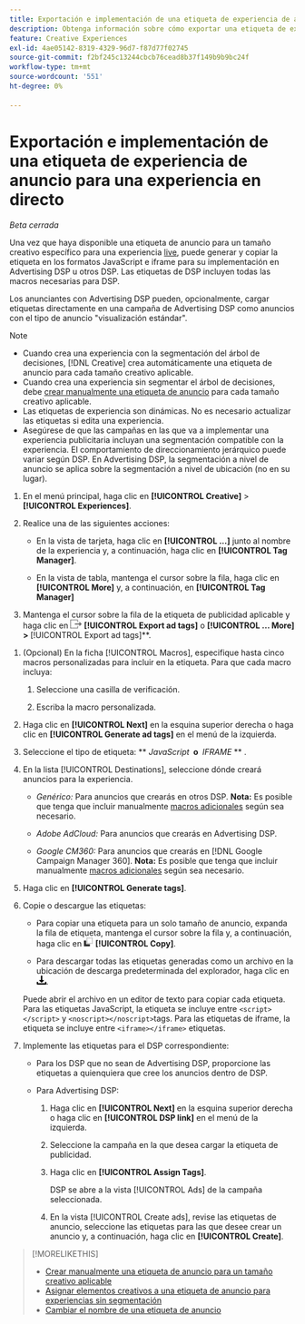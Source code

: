 ```yaml
---
title: Exportación e implementación de una etiqueta de experiencia de anuncio para una experiencia en directo
description: Obtenga información sobre cómo exportar una etiqueta de experiencia de anuncio y, opcionalmente, cargarla en una campaña de Advertising DSP.
feature: Creative Experiences
exl-id: 4ae05142-8319-4329-96d7-f87d77f02745
source-git-commit: f2bf245c13244cbcb76cead8b37f149b9b9bc24f
workflow-type: tm+mt
source-wordcount: '551'
ht-degree: 0%

---
```


# Exportación e implementación de una etiqueta de experiencia de anuncio para una experiencia en directo

*Beta cerrada*

Una vez que haya disponible una etiqueta de anuncio para un tamaño creativo específico para una experiencia [live](experience-about.md#experience-statuses), puede generar y copiar la etiqueta en los formatos JavaScript e iframe para su implementación en Advertising DSP u otros DSP. Las etiquetas de DSP incluyen todas las macros necesarias para DSP.

Los anunciantes con Advertising DSP pueden, opcionalmente, cargar etiquetas directamente en una campaña de Advertising DSP como anuncios con el tipo de anuncio &quot;visualización estándar&quot;.

>[!NOTE]
>
>* Cuando crea una experiencia con la segmentación del árbol de decisiones, [!DNL Creative] crea automáticamente una etiqueta de anuncio para cada tamaño creativo aplicable.
>* Cuando crea una experiencia sin segmentar el árbol de decisiones, debe [crear manualmente una etiqueta de anuncio](experience-tag-create-manually.md) para cada tamaño creativo aplicable.
>* Las etiquetas de experiencia son dinámicas. No es necesario actualizar las etiquetas si edita una experiencia.
>* Asegúrese de que las campañas en las que va a implementar una experiencia publicitaria incluyan una segmentación compatible con la experiencia. El comportamiento de direccionamiento jerárquico puede variar según DSP. En Advertising DSP, la segmentación a nivel de anuncio se aplica sobre la segmentación a nivel de ubicación (no en su lugar).

1. En el menú principal, haga clic en **[!UICONTROL Creative]** > **[!UICONTROL Experiences]**.

1. Realice una de las siguientes acciones:<!-- I see multiselect, but it's not actually working for me as of 2/3 so I don't know how exporting multiple tags works.-->

   * En la vista de tarjeta, haga clic en **[!UICONTROL ...]** junto al nombre de la experiencia y, a continuación, haga clic en **[!UICONTROL Tag Manager]**.

   * En la vista de tabla, mantenga el cursor sobre la fila, haga clic en **[!UICONTROL More]** y, a continuación, en **[!UICONTROL Tag Manager]**

1. Mantenga el cursor sobre la fila de la etiqueta de publicidad aplicable y haga clic en ![Exportar etiquetas de publicidad](/help/creative/assets/export.png "Exportar etiquetas de publicidad") **[!UICONTROL Export ad tags]** o **[!UICONTROL ... More] > &#x200B;** [!UICONTROL Export ad tags]**.

<!-- Tag Manager has only a list view, but no card view, as of 2/2. -->

1. (Opcional) En la ficha [!UICONTROL Macros], especifique hasta cinco macros personalizadas para incluir en la etiqueta. Para que cada macro incluya:

   1. Seleccione una casilla de verificación.<!-- Explain more -->

   1. Escriba la macro personalizada.<!-- Explain more -->

1. Haga clic en **[!UICONTROL Next]** en la esquina superior derecha o haga clic en **[!UICONTROL Generate ad tags]** en el menú de la izquierda.

1. Seleccione el tipo de etiqueta: ** *JavaScript<!-- sic -->* **&#x200B; o &#x200B;** *IFRAME* ** <!-- sic -->.

1. En la lista [!UICONTROL Destinations], seleccione dónde creará anuncios para la experiencia.

   * *Genérico:* Para anuncios que crearás en otros DSP. **Nota:** Es posible que tenga que incluir manualmente [macros adicionales](/help/creative/creative-macros.md) según sea necesario.

   * *Adobe AdCloud:* Para anuncios que crearás en Advertising DSP.

   * *Google CM360:* Para anuncios que crearás en [!DNL Google Campaign Manager 360]. **Nota:** Es posible que tenga que incluir manualmente [macros adicionales](/help/creative/creative-macros.md) según sea necesario.

1. Haga clic en **[!UICONTROL Generate tags]**.

1. Copie o descargue las etiquetas:

   * Para copiar una etiqueta para un solo tamaño de anuncio, expanda la fila de etiqueta, mantenga el cursor sobre la fila y, a continuación, haga clic en ![Copiar](/help/creative/assets/copy.png "Copiar") **[!UICONTROL Copy]**.<!-- why diff than "Copy to clipboard icon used to copy macros for creatives? -->

   * Para descargar todas las etiquetas generadas como un archivo en la ubicación de descarga predeterminada del explorador, haga clic en ![Descargar etiquetas](/help/creative/assets/download.png "Descargar etiquetas").

   Puede abrir el archivo en un editor de texto para copiar cada etiqueta. Para las etiquetas JavaScript, la etiqueta se incluye entre `<script></script>` y `<noscript></noscript>`tags. Para las etiquetas de iframe, la etiqueta se incluye entre `<iframe></iframe>` etiquetas.

1. Implemente las etiquetas para el DSP correspondiente:

   * Para los DSP que no sean de Advertising DSP, proporcione las etiquetas a quienquiera que cree los anuncios dentro de DSP.

   * Para Advertising DSP:

      1. Haga clic en **[!UICONTROL Next]** en la esquina superior derecha o haga clic en **[!UICONTROL DSP link]** en el menú de la izquierda.

      1. Seleccione la campaña en la que desea cargar la etiqueta de publicidad.

      1. Haga clic en **[!UICONTROL Assign Tags]**.

         DSP se abre a la vista [!UICONTROL Ads] de la campaña seleccionada.

      1. En la vista [!UICONTROL Create ads], revise las etiquetas de anuncio, seleccione las etiquetas para las que desee crear un anuncio y, a continuación, haga clic en **[!UICONTROL Create]**.


<!-- no way to get back to the Creative Tag Manager -- you have to click back through the main menu -->

<!-- Add this info, with descriptions:

## Ad tag formats

### JavaScript

### Iframe

-->

>[!MORELIKETHIS]
>
>* [Crear manualmente una etiqueta de anuncio para un tamaño creativo aplicable](experience-tag-create-manually.md)
>* [Asignar elementos creativos a una etiqueta de anuncio para experiencias sin segmentación](experience-tag-assign-creatives.md)
>* [Cambiar el nombre de una etiqueta de anuncio](experience-tag-rename.md)
